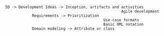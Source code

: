 	SD -> Development Ideas -> Inception, artifacts and activities
														Agile development
				Requirements -> Prioritization
												Use-case formats
												Basic UML notation
				Domain modeling -> Attribute or class
													